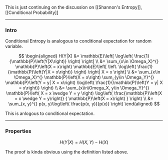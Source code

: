 This is just continuing on the discussion on [[Shannon's Entropy]], [[Conditional Probability]]


---
### **Intro**

Conditional Entropy is analogous to conditional expectation for random variable. 

$$
\begin{aligned}
    H(Y|X) &= \mathbb{E}\left[
            \log\left(
                \frac{1}{\mathbb{P}\left(Y|X\right)}
            \right)
        \right]
    \\
    &= 
    \sum_{x\in \Omega_X}^{}
    \mathbb{P}\left(X = x\right)
    \mathbb{E}\left[
            \left.
                \log\left(
                    \frac{1}{\mathbb{P}\left(Y|X = x\right)}
                \right)
            \right|
            X = x
        \right]
    \\
    &=
    \sum_{x\in \Omega_X}^{}
    \mathbb{P}\left(X = x\right)
    \sum_{y\in \Omega_Y}^{}
        \mathbb{P}\left(Y = y| X = x\right)
        \log\left(
            \frac{1}{\mathbb{P}\left(Y = y| X = x\right)}
        \right)
    \\
    &= 
    \sum_{x\in\Omega_X, y\in \Omega_Y}^{}
    \mathbb{P}\left(
            X = x \wedge Y = y
        \right)
    \log\left(
        \frac{\mathbb{P}\left(X = x \wedge Y = y\right)}
        {
            \mathbb{P}\left(X = x\right)
        }
    \right)
    \\
    &= 
    \sum_{x, y}^{}
        p(x, y)\log\left(
            \frac{p(x, y)}{p(x)}
        \right)
\end{aligned}
$$

This is anlogous to conditional expectation. 

---
### **Properties**


$$
H(Y|X) = H(X, Y) - H(X)
$$

The proof is kinda obvious using the definition listed above. 

